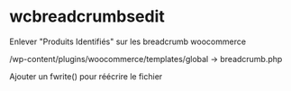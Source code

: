 # wcbreadcrumbsedit
Enlever "Produits Identifiés" sur les breadcrumb woocommerce

/wp-content/plugins/woocommerce/templates/global -> breadcrumb.php

Ajouter un fwrite() pour réécrire le fichier
